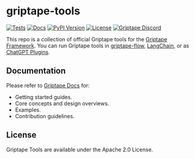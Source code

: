 # griptape-tools

[![Tests](https://github.com/griptape-ai/griptape-tools/actions/workflows/tests.yml/badge.svg)](https://github.com/griptape-ai/griptape-tools/actions/workflows/tests.yml)
[![Docs](https://readthedocs.org/projects/griptape/badge/)](https://griptape.readthedocs.io/en/latest/griptape_tools/)
[![PyPI Version](https://img.shields.io/pypi/v/griptape-tools.svg)](https://pypi.python.org/pypi/griptape-tools)
[![License](https://img.shields.io/badge/License-Apache%202.0-blue.svg)](https://github.com/gitbucket/gitbucket/blob/master/LICENSE)
[![Griptape Discord](https://dcbadge.vercel.app/api/server/gnWRz88eym?compact=true&style=flat)](https://discord.gg/gnWRz88eym)

This repo is a collection of official Griptape tools for the [Griptape Framework](https://github.com/griptape-ai/griptape). You can run Griptape tools in [griptape-flow](https://github.com/griptape-ai/griptape-flow), [LangChain](https://github.com/hwchase17/langchain), or as [ChatGPT Plugins](https://openai.com/blog/chatgpt-plugins).

## Documentation

Please refer to [Griptape Docs](https://griptape.readthedocs.io) for:

- Getting started guides. 
- Core concepts and design overviews.
- Examples.
- Contribution guidelines.

## License

Griptape Tools are available under the Apache 2.0 License.
